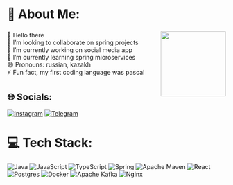 
# 💫 About Me:
###
  <img height="150" align="right" src="https://steamuserimages-a.akamaihd.net/ugc/999143472998055302/8C0374F8ED0ADF6BFA3ACDEAC01346FB731BD137/?imw=512&imh=288&ima=fit&impolicy=Letterbox&imcolor=%23000000&letterbox=true"/>

  <div align="left">
    👋 Hello there<br>
    👯 I’m looking to collaborate on spring projects<br>
    🔭 I’m currently working on social media app<br>
    🌱 I’m currently learning spring microservices<br> 
    😄 Pronouns: russian, kazakh<br>
    ⚡ Fun fact, my first coding language was pascal</div>

## 🌐 Socials:
[![Instagram](https://img.shields.io/badge/Instagram-%23E4405F.svg?logo=Instagram&logoColor=white)](https://www.instagram.com/quhanchik/) 
[![Telegram](https://img.shields.io/badge/Telegram-blue?logo=telegram)](https://t.me/Quhanchik)
# 💻 Tech Stack:
![Java](https://img.shields.io/badge/java-%23ED8B00.svg?style=for-the-badge&logo=openjdk&logoColor=white) 
![JavaScript](https://img.shields.io/badge/javascript-%23323330.svg?style=for-the-badge&logo=javascript&logoColor=%23F7DF1E) 
![TypeScript](https://img.shields.io/badge/typescript-%23007ACC.svg?style=for-the-badge&logo=typescript&logoColor=white) 
![Spring](https://img.shields.io/badge/spring-%236DB33F.svg?style=for-the-badge&logo=spring&logoColor=white) 
![Apache Maven](https://img.shields.io/badge/Apache%20Maven-C71A36?style=for-the-badge&logo=Apache%20Maven&logoColor=white)
![React](https://img.shields.io/badge/react-%2320232a.svg?style=for-the-badge&logo=react&logoColor=%2361DAFB)
![Postgres](https://img.shields.io/badge/postgres-%23316192.svg?style=for-the-badge&logo=postgresql&logoColor=white) 
![Docker](https://img.shields.io/badge/docker-%230db7ed.svg?style=for-the-badge&logo=docker&logoColor=white) 
![Apache Kafka](https://img.shields.io/badge/Apache%20Kafka-000?style=for-the-badge&logo=apachekafka) 
![Nginx](https://img.shields.io/badge/nginx-%23009639.svg?style=for-the-badge&logo=nginx&logoColor=white) 
